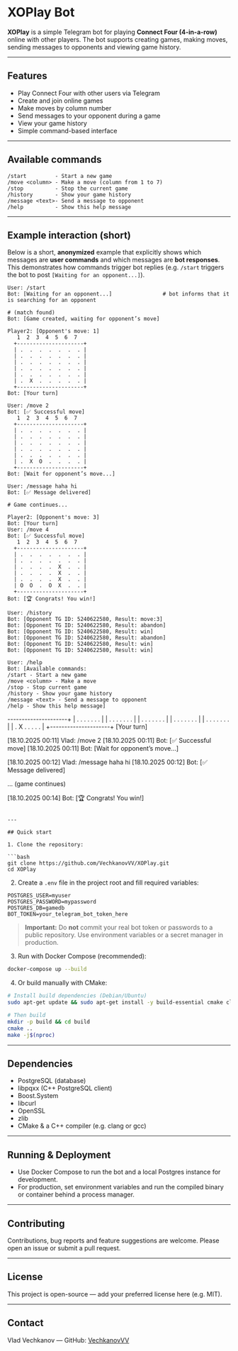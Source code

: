 # XOPlay Bot

**XOPlay** is a simple Telegram bot for playing **Connect Four (4-in-a-row)** online with other players. The bot supports creating games, making moves, sending messages to opponents and viewing game history.

---

## Features

* Play Connect Four with other users via Telegram
* Create and join online games
* Make moves by column number
* Send messages to your opponent during a game
* View your game history
* Simple command-based interface

---

## Available commands

```
/start         - Start a new game
/move <column> - Make a move (column from 1 to 7)
/stop          - Stop the current game
/history       - Show your game history
/message <text>- Send a message to opponent
/help          - Show this help message
```

---

## Example interaction (short)

Below is a short, **anonymized** example that explicitly shows which messages are **user commands** and which messages are **bot responses**. This demonstrates how commands trigger bot replies (e.g. `/start` triggers the bot to post `[Waiting for an opponent...]`).

```
User: /start
Bot: [Waiting for an opponent...]                # bot informs that it is searching for an opponent

# (match found)
Bot: [Game created, waiting for opponent’s move]

Player2: [Opponent's move: 1]
   1  2  3  4  5  6  7
  +---------------------+
  | .  .  .  .  .  .  . |
  | .  .  .  .  .  .  . |
  | .  .  .  .  .  .  . |
  | .  .  .  .  .  .  . |
  | .  .  .  .  .  .  . |
  | .  X  .  .  .  .  . |
  +---------------------+
Bot: [Your turn]

User: /move 2
Bot: [✅ Successful move]
   1  2  3  4  5  6  7
  +---------------------+
  | .  .  .  .  .  .  . |
  | .  .  .  .  .  .  . |
  | .  .  .  .  .  .  . |
  | .  .  .  .  .  .  . |
  | .  .  .  .  .  .  . |
  | .  X  O  .  .  .  . |
  +---------------------+
Bot: [Wait for opponent’s move...]

User: /message haha hi
Bot: [✅ Message delivered]

# Game continues...

Player2: [Opponent's move: 3]
Bot: [Your turn]
User: /move 4
Bot: [✅ Successful move]
   1  2  3  4  5  6  7
  +---------------------+
  | .  .  .  .  .  .  . |
  | .  .  .  .  .  .  . |
  | .  .  .  .  X  .  . |
  | .  .  .  .  X  .  . |
  | .  .  .  .  X  .  . |
  | O  O  .  O  X  .  . |
  +---------------------+
Bot: [🏆 Congrats! You win!]

User: /history
Bot: [Opponent TG ID: 5240622580, Result: move:3]
Bot: [Opponent TG ID: 5240622580, Result: abandon]
Bot: [Opponent TG ID: 5240622580, Result: win]
Bot: [Opponent TG ID: 5240622580, Result: abandon]
Bot: [Opponent TG ID: 5240622580, Result: win]
Bot: [Opponent TG ID: 5240622580, Result: win]

User: /help
Bot: [Available commands:
/start - Start a new game
/move <column> - Make a move
/stop - Stop current game
/history - Show your game history
/message <text> - Send a message to opponent
/help - Show this help message]
```

---------------------+
| .  .  .  .  .  .  . |
| .  .  .  .  .  .  . |
| .  .  .  .  .  .  . |
| .  .  .  .  .  .  . |
| .  .  .  .  .  .  . |
| .  X  .  .  .  .  . |
+---------------------+
[Your turn]

[18.10.2025 00:11] Vlad: /move 2
[18.10.2025 00:11] Bot: [✅ Successful move]
[18.10.2025 00:11] Bot: [Wait for opponent’s move…]

[18.10.2025 00:12] Vlad: /message haha hi
[18.10.2025 00:12] Bot: [✅ Message delivered]

... (game continues)

[18.10.2025 00:14] Bot: [🏆 Congrats! You win!]

````

---

## Quick start

1. Clone the repository:

```bash
git clone https://github.com/VechkanovVV/XOPlay.git
cd XOPlay
````

2. Create a `.env` file in the project root and fill required variables:

```
POSTGRES_USER=myuser
POSTGRES_PASSWORD=mypassword
POSTGRES_DB=gamedb
BOT_TOKEN=your_telegram_bot_token_here
```

> **Important:** Do **not** commit your real bot token or passwords to a public repository. Use environment variables or a secret manager in production.

3. Run with Docker Compose (recommended):

```bash
docker-compose up --build
```

4. Or build manually with CMake:

```bash
# Install build dependencies (Debian/Ubuntu)
sudo apt-get update && sudo apt-get install -y build-essential cmake clang-format libpqxx-dev libboost-system-dev libcurl4-openssl-dev libssl-dev zlib1g-dev

# Then build
mkdir -p build && cd build
cmake ..
make -j$(nproc)
```

---

## Dependencies

* PostgreSQL (database)
* libpqxx (C++ PostgreSQL client)
* Boost.System
* libcurl
* OpenSSL
* zlib
* CMake & a C++ compiler (e.g. clang or gcc)

---

## Running & Deployment

* Use Docker Compose to run the bot and a local Postgres instance for development.
* For production, set environment variables and run the compiled binary or container behind a process manager.

---

## Contributing

Contributions, bug reports and feature suggestions are welcome. Please open an issue or submit a pull request.

---

## License

This project is open-source — add your preferred license here (e.g. MIT).

---

## Contact

Vlad Vechkanov — GitHub: [VechkanovVV](https://github.com/VechkanovVV)
